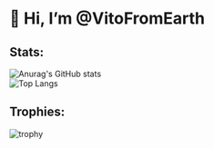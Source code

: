 # 👋 Hi, I’m @VitoFromEarth
## Stats:
![Anurag's GitHub stats](https://github-readme-stats.vercel.app/api?username=VitoFromEarth&show_icons=true&include_all_commits=true&count_private=true&theme=radical)  
![Top Langs](https://github-readme-stats.vercel.app/api/top-langs/?username=VitoFromEarth&theme=radical)
## Trophies:
![trophy](https://github-profile-trophy.vercel.app/?username=VitoFromEarth&theme=onedark)

<!---
VitoFromEarth/VitoFromEarth is a ✨ special ✨ repository because its `README.md` (this file) appears on your GitHub profile.
You can click the Preview link to take a look at your changes.
--->
